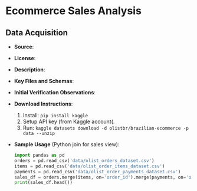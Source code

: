 # Ecommerce Sales Analysis

## Data Acquisition
- **Source**:
- **License**:
- **Description**:
- **Key Files and Schemas**:

- **Initial Verification Observations**:
- **Download Instructions**:
  1. Install: `pip install kaggle`
  2. Setup API key (from Kaggle account(.
  3. Run: `kaggle datasets download -d olistbr/brazilian-ecommerce -p data --unzip`
- **Sample Usage** (Python join for sales view):
  ```python
  import pandas as pd
  orders = pd.read_csv('data/olist_orders_dataset.csv')
  items = pd.read_csv('data/olist_order_items_dataset.csv')
  payments = pd.read_csv('data/olist_order_payments_dataset.csv')
  sales_df = orders.merge(items, on='order_id').merge(payments, on='order_id')
  print(sales_df.head())
